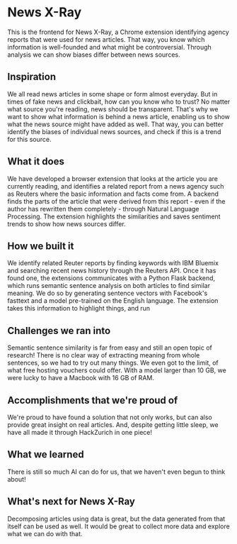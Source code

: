 # News X-Ray

This is the frontend for News X-Ray, a Chrome extension identifying agency reports that were used for news articles. That way, you know which information is well-founded and what might be controversial. Through analysis we can show biases differ between news sources.

## Inspiration

We all read news articles in some shape or form almost everyday. But in times of fake news and clickbait, how can you know who to trust? No matter what source you're reading, news should be transparent. That's why we want to show what information is behind a news article, enabling us to show what the news source might have added as well. That way, you can better identify the biases of individual news sources, and check if this is a trend for this source.

## What it does

We have developed a browser extension that looks at the article you are currently reading, and identifies a related report from a news agency such as Reuters where the basic information and facts come from. A backend finds the parts of the article that were derived from this report - even if the author has rewritten them completely - through Natural Language Processing. The extension highlights the similarities and saves sentiment trends to show how news sources differ. 

## How we built it

We identify related Reuter reports by finding keywords with IBM Bluemix and searching recent news history through the Reuters API. Once it has found one, the extensions communicates with a Python Flask backend, which runs semantic sentence analysis on both articles to find similar meaning. We do so by generating sentence vectors with Facebook's fasttext and a model pre-trained on the English language. The extension takes this information to highlight things, and run 

## Challenges we ran into

Semantic sentence similarity is far from easy and still an open topic of research! There is no clear way of extracting meaning from whole sentences, so we had to try out many things. We even got to the limit, of what free hosting vouchers could offer. With a model larger than 10 GB, we were lucky to have a Macbook with 16 GB of RAM.

## Accomplishments that we're proud of

We're proud to have found a solution that not only works, but can also provide great insight on real articles. And, despite getting little sleep, we have all made it through HackZurich in one piece!

## What we learned

There is still so much AI can do for us, that we haven't even begun to think about!

## What's next for News X-Ray

Decomposing articles using data is great, but the data generated from that itself can be used as well. It would be great to collect more data and explore what we can do with that.
